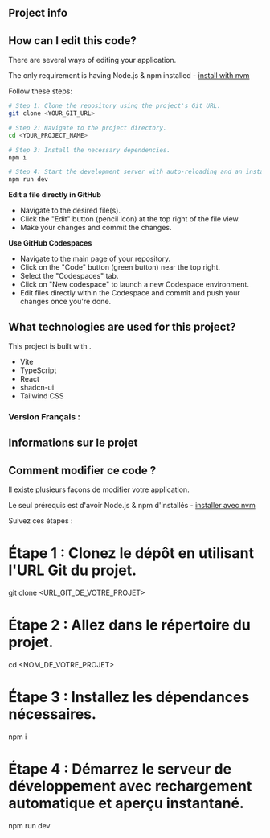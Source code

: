 
## Project info

## How can I edit this code?

There are several ways of editing your application.

The only requirement is having Node.js & npm installed - [install with nvm](https://github.com/nvm-sh/nvm#installing-and-updating)

Follow these steps:

```sh
# Step 1: Clone the repository using the project's Git URL.
git clone <YOUR_GIT_URL>

# Step 2: Navigate to the project directory.
cd <YOUR_PROJECT_NAME>

# Step 3: Install the necessary dependencies.
npm i

# Step 4: Start the development server with auto-reloading and an instant preview.
npm run dev
```

**Edit a file directly in GitHub**

- Navigate to the desired file(s).
- Click the "Edit" button (pencil icon) at the top right of the file view.
- Make your changes and commit the changes.

**Use GitHub Codespaces**

- Navigate to the main page of your repository.
- Click on the "Code" button (green button) near the top right.
- Select the "Codespaces" tab.
- Click on "New codespace" to launch a new Codespace environment.
- Edit files directly within the Codespace and commit and push your changes once you're done.

## What technologies are used for this project?

This project is built with .

- Vite
- TypeScript
- React
- shadcn-ui
- Tailwind CSS

### Version Français :

## Informations sur le projet

## Comment modifier ce code ?

Il existe plusieurs façons de modifier votre application.

Le seul prérequis est d'avoir Node.js & npm d'installés - [installer avec nvm](https://github.com/nvm-sh/nvm#installing-and-updating)

Suivez ces étapes :

# Étape 1 : Clonez le dépôt en utilisant l'URL Git du projet.
git clone <URL_GIT_DE_VOTRE_PROJET>

# Étape 2 : Allez dans le répertoire du projet.
cd <NOM_DE_VOTRE_PROJET>

# Étape 3 : Installez les dépendances nécessaires.
npm i

# Étape 4 : Démarrez le serveur de développement avec rechargement automatique et aperçu instantané.
npm run dev